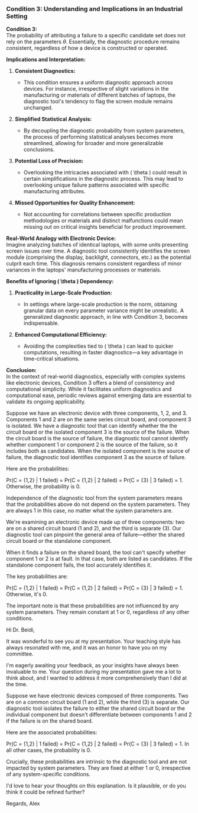 ### Condition 3: Understanding and Implications in an Industrial Setting

**Condition 3:**  
The probability of attributing a failure to a specific candidate set does not rely on the parameters $\theta$.
Essentially, the diagnostic procedure remains consistent, regardless of how a device is constructed or operated.

**Implications and Interpretation:**

1. **Consistent Diagnostics:**  
   - This condition ensures a uniform diagnostic approach across devices. For instance, irrespective of slight variations in the manufacturing or materials of different batches of laptops, the diagnostic tool's tendency to flag the screen module remains unchanged.
   
2. **Simplified Statistical Analysis:**  
   - By decoupling the diagnostic probability from system parameters, the process of performing statistical analyses becomes more streamlined, allowing for broader and more generalizable conclusions.

3. **Potential Loss of Precision:**  
   - Overlooking the intricacies associated with \( \theta \) could result in certain simplifications in the diagnostic process. This may lead to overlooking unique failure patterns associated with specific manufacturing attributes.

4. **Missed Opportunities for Quality Enhancement:**  
   - Not accounting for correlations between specific production methodologies or materials and distinct malfunctions could mean missing out on critical insights beneficial for product improvement.

**Real-World Analogy with Electronic Device:**  
Imagine analyzing batches of identical laptops, with some units presenting screen issues over time. A diagnostic tool consistently identifies the screen module (comprising the display, backlight, connectors, etc.) as the potential culprit each time. This diagnosis remains consistent regardless of minor variances in the laptops' manufacturing processes or materials.

**Benefits of Ignoring \( \theta \) Dependency:**  
1. **Practicality in Large-Scale Production:**  
   - In settings where large-scale production is the norm, obtaining granular data on every parameter variance might be unrealistic. A generalized diagnostic approach, in line with Condition 3, becomes indispensable.
   
2. **Enhanced Computational Efficiency:**  
   - Avoiding the complexities tied to \( \theta \) can lead to quicker computations, resulting in faster diagnostics—a key advantage in time-critical situations.

**Conclusion:**  
In the context of real-world diagnostics, especially with complex systems like electronic devices, Condition 3 offers a blend of consistency and computational simplicity. While it facilitates uniform diagnostics and computational ease, periodic reviews against emerging data are essential to validate its ongoing applicability.







Suppose we have an electronic device with three components, 1, 2, and 3.
Components 1 and 2 are on the same series circuit board, and component 3 is isolated.
We have a diagnostic tool that can identify whether the the circuit board
or the isolated component 3 is the source of the failure. When the circuit
board is the source of failure, the diagnostic tool cannot identify
whether component 1 or component 2 is the source of the failure, so it includes
both as candidates. When the isolated component is the source of failure, the
diagnostic tool identifies component 3 as the source of failure.

Here are the probabilities:

   Pr(C = {1,2} | 1 failed) = Pr(C = {1,2} | 2 failed) = Pr(C = {3} | 3 failed) = 1.
   Otherwise, the probability is 0.

Independence of the diagnostic tool from the system parameters means that
the probabilities above do not depend on the system parameters. They are always
1 in this case, no matter what the system parameters are.







We're examining an electronic device made up of three components: two are on a shared circuit board (1 and 2), and the third is separate (3). Our diagnostic tool can pinpoint the general area of failure—either the shared circuit board or the standalone component.

When it finds a failure on the shared board, the tool can't specify whether component 1 or 2 is at fault. In that case, both are listed as candidates. If the standalone component fails, the tool accurately identifies it.

The key probabilities are:

   Pr(C = {1,2} | 1 failed) = Pr(C = {1,2} | 2 failed) = Pr(C = {3} | 3 failed) = 1.
   Otherwise, it's 0.

The important note is that these probabilities are not influenced by any system parameters. They remain constant at 1 or 0, regardless of any other conditions.







Hi Dr. Beidi,

It was wonderful to see you at my presentation. Your teaching style has always resonated with me, and it was an honor to have you on my committee.

I'm eagerly awaiting your feedback, as your insights have always been invaluable to me. Your question during my presentation gave me a lot to think about, and I wanted to address it more comprehensively than I did at the time.

Suppose we have electronic devices composed of three components. Two are on a common circuit board (1 and 2), while the third (3) is separate. Our diagnostic tool isolates the failure to either the shared circuit board or the individual component but doesn't differentiate between components 1 and 2 if the failure is on the shared board.

Here are the associated probabilities:

   Pr(C = {1,2} | 1 failed) = Pr(C = {1,2} | 2 failed) = Pr(C = {3} | 3 failed) = 1.
   In all other cases, the probability is 0.

Crucially, these probabilities are intrinsic to the diagnostic tool and are not impacted by system parameters. They are fixed at either 1 or 0, irrespective of any system-specific conditions.

I'd love to hear your thoughts on this explanation. Is it plausible, or do you think it could be refined further?

Regards,
Alex